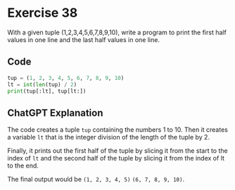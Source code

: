 # Exercise 38
With a given tuple (1,2,3,4,5,6,7,8,9,10), write a program to print the first half values in one line and the last half values in one line.

## Code
```python
tup = (1, 2, 3, 4, 5, 6, 7, 8, 9, 10)
lt = int(len(tup) / 2)
print(tup[:lt], tup[lt:])
```

## ChatGPT Explanation

The code creates a tuple `tup` containing the numbers 1 to 10. Then it creates a variable `lt` that is the integer division of the length of the tuple by 2. 

Finally, it prints out the first half of the tuple by slicing it from the start to the index of `lt` and the second half of the tuple by slicing it from the index of lt to the end. 

The final output would be `(1, 2, 3, 4, 5)` `(6, 7, 8, 9, 10)`.